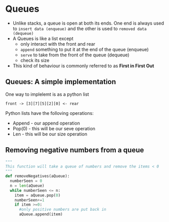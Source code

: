 # Queues
* Unlike stacks, a queue is open at both its ends. One end is always used to `insert data (enqueue)` and the other is used to `removed data (dequeue)`
* A Queues is like a list except
  - only interact with the front and rear
  - `append` something to put it at the end of the queue (enqueue)
  - `serve` to take from the front of the queue (dequeue)
  - check its size
* This kind of behaviour is commonly referred to as **First in First Out**

## Queues: A simple implementation
One way to implelemt is as a python list
```
front -> [3][7][5][2][0] <- rear
```
Python lists have the folloving operations:
* Append - our append operation
* Pop(0) - this will be our seve operation
* Len - this will be our size operation

## Removing negative numbers from a queue
```py
"""
This function will take a queue of numbers and remove the items < 0
"""
def removeNegatives(aQueue):
  numberSeen = 0
  n = len(aQueue)
  while numberSeen <= n:
    item = aQueue.pop(0)
    numberSeen+=1
    if item >=0:
      #only positive numbers are put back in
      aQueue.append(item)
```
